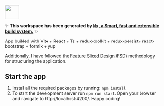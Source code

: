 #

<a alt="Nx logo" href="https://nx.dev" target="_blank" rel="noreferrer"><img src="https://raw.githubusercontent.com/nrwl/nx/master/images/nx-logo.png" width="45"></a>

✨ **This workspace has been generated by [Nx, a Smart, fast and extensible build system.](https://nx.dev)** ✨

App builded with Vite + React + Ts + redux-toolkit + redux-persist+ react-bootstrap + formik + yup

Additionally, I have followed the [Feature Sliced Design (FSD)](https://feature-sliced.design/docs) methodology for structuring the application.

## Start the app

1. Install all the required packages by running:
   `npm install`
2. To start the development server run `npm run start`. Open your browser and navigate to http://localhost:4200/. Happy coding!
